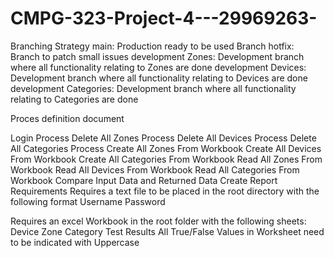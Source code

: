 # CMPG-323-Project-4---29969263-
Branching Strategy
main: Production ready to be used Branch
hotfix: Branch to patch small issues
development Zones: Development branch where all functionality relating to Zones are done
development Devices: Development branch where all functionality relating to Devices are done
development Categories: Development branch where all functionality relating to Categories are done

Proces definition document

Login Process
Delete All Zones Process
Delete All Devices Process
Delete All Categories Process
Create All Zones From Workbook
Create All Devices From Workbook
Create All Categories From Workbook
Read All Zones From Workbook
Read All Devices From Workbook
Read All Categories From Workbook
Compare Input Data and Returned Data
Create Report
Requirements
Requires a text file to be placed in the root directory with the following format
Username
Password

Requires an excel Workbook in the root folder with the following sheets:
Device
Zone
Category
Test Results
All True/False Values in Worksheet need to be indicated with Uppercase
